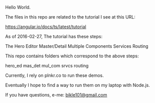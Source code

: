 Hello World.

The files in this repo are related to the tutorial I see at this URL:

https://angular.io/docs/ts/latest/tutorial

As of 2016-02-27, The tutorial has these steps:

The Hero Editor
Master/Detail
Multiple Components
Services
Routing

This repo contains folders which correspond to the above steps:

hero_ed
mas_det
mul_com
srvcs
routing

Currently, I rely on plnkr.co to run these demos.

Eventually I hope to find a way to run them on my laptop with Node.js.

If you have questions,
e-me: bikle101@gmail.com
